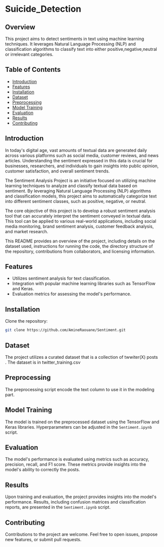 # Suicide_Detection

## Overview

This project aims to detect sentiments in text using machine learning techniques. It leverages Natural Language Processing (NLP) and classification algorithms to classify text into either positive,negative,neutral or irrelevant categories.

## Table of Contents

- [Introduction](#introduction)
- [Features](#features)
- [Installation](#installation)
- [Dataset](#dataset)
- [Preprocessing](#preprocessing)
- [Model Training](#model-training)
- [Evaluation](#evaluation)
- [Results](#results)
- [Contributing](#contributing)

## Introduction

In today's digital age, vast amounts of textual data are generated daily across various platforms such as social media, customer reviews, and news articles. Understanding the sentiment expressed in this data is crucial for businesses, researchers, and individuals to gain insights into public opinion, customer satisfaction, and overall sentiment trends.

The Sentiment Analysis Project is an initiative focused on utilizing machine learning techniques to analyze and classify textual data based on sentiment. By leveraging Natural Language Processing (NLP) algorithms and classification models, this project aims to automatically categorize text into different sentiment classes, such as positive, negative, or neutral.

The core objective of this project is to develop a robust sentiment analysis tool that can accurately interpret the sentiment conveyed in textual data. This tool can be applied to various real-world applications, including social media monitoring, brand sentiment analysis, customer feedback analysis, and market research.

This README provides an overview of the project, including details on the dataset used, instructions for running the code, the directory structure of the repository, contributions from collaborators, and licensing information.
## Features

- Utilizes sentiment analysis for text classification.
- Integration with popular machine learning libraries such as TensorFlow and Keras.
- Evaluation metrics for assessing the model's performance.

## Installation
Clone the repository:

```bash
git clone https://github.com/AmineRaouane/Sentiment.git
```


## Dataset

The project utilizes a curated dataset that is a collection of twwiter(X) posts . The dataset is in twitter_training.csv

## Preprocessing

The preprocessing script encode the text column to use it in the modeling part.

## Model Training

The model is trained on the preprocessed dataset using the TensorFlow and Keras libraries. Hyperparameters can be adjusted in the `Sentiment.ipynb` script.

## Evaluation

The model's performance is evaluated using metrics such as accuracy, precision, recall, and F1 score. These metrics provide insights into the model's ability to correctly the posts.

## Results

Upon training and evaluation, the project provides insights into the model's performance. Results, including confusion matrices and classification reports, are presented in the `Sentiment.ipynb` script.

## Contributing

Contributions to the project are welcome. Feel free to open issues, propose new features, or submit pull requests.

